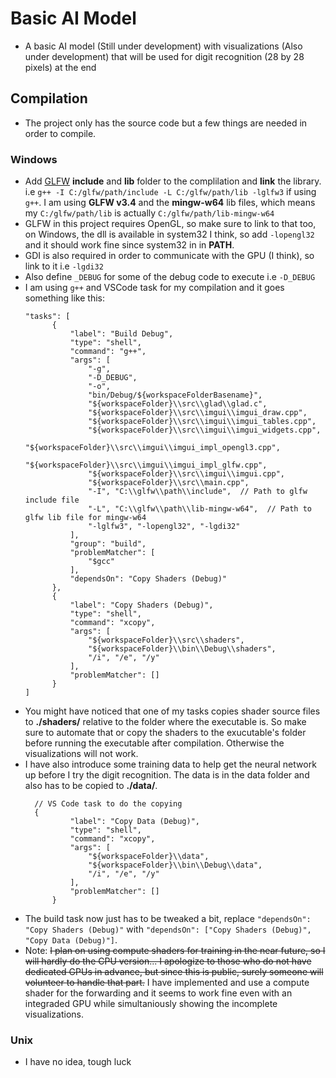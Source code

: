 # Basic AI Model
- A basic AI model (Still under development) with visualizations (Also under development) that will be used for digit recognition (28 by 28 pixels) at the end

## Compilation
- The project only has the source code but a few things are needed in order to compile.

### Windows
- Add [GLFW](https://www.glfw.org) **include** and **lib** folder to the complilation and **link** the library. i.e `g++ -I C:/glfw/path/include -L C:/glfw/path/lib -lglfw3` if using `g++`. I am using **GLFW v3.4** and the **mingw-w64** lib files, which means my `C:/glfw/path/lib` is actually `C:/glfw/path/lib-mingw-w64`
- GLFW in this project requires OpenGL, so make sure to link to that too, on Windows, the dll is available in system32 I think, so add `-lopengl32` and it should work fine since system32 in in **PATH**.
- GDI is also required in order to communicate with the GPU (I think), so link to it i.e `-lgdi32`
- Also define `_DEBUG` for some of the debug code to execute i.e `-D_DEBUG`
- I am using `g++` and VSCode task for my compilation and it goes something like this:
  ```
  "tasks": [
        {
            "label": "Build Debug",
            "type": "shell",
            "command": "g++",
            "args": [
                "-g",
                "-D_DEBUG",
                "-o",
                "bin/Debug/${workspaceFolderBasename}",
                "${workspaceFolder}\\src\\glad\\glad.c",
                "${workspaceFolder}\\src\\imgui\\imgui_draw.cpp",
                "${workspaceFolder}\\src\\imgui\\imgui_tables.cpp",
                "${workspaceFolder}\\src\\imgui\\imgui_widgets.cpp",
                "${workspaceFolder}\\src\\imgui\\imgui_impl_opengl3.cpp",
                "${workspaceFolder}\\src\\imgui\\imgui_impl_glfw.cpp",
                "${workspaceFolder}\\src\\imgui\\imgui.cpp",
                "${workspaceFolder}\\src\\main.cpp",
                "-I", "C:\\glfw\\path\\include",  // Path to glfw include file
                "-L", "C:\\glfw\\path\\lib-mingw-w64",  // Path to glfw lib file for mingw-w64
                "-lglfw3", "-lopengl32", "-lgdi32"
            ],
            "group": "build",
            "problemMatcher": [
                "$gcc"
            ],
            "dependsOn": "Copy Shaders (Debug)"
        },
        {
            "label": "Copy Shaders (Debug)", 
            "type": "shell",
            "command": "xcopy",
            "args": [
                "${workspaceFolder}\\src\\shaders",
                "${workspaceFolder}\\bin\\Debug\\shaders",
                "/i", "/e", "/y"
            ],
            "problemMatcher": []
        }
  ]
  ```
- You might have noticed that one of my tasks copies shader source files to **./shaders/** relative to the folder where the executable is. So make sure to automate that or copy the shaders to the exucutable's folder before running the executable after compilation. Otherwise the visualizations will not work.
- I have also introduce some training data to help get the neural network up before I try the digit recognition. The data is in the data folder and also has to be copied to **./data/**.
  ```
    // VS Code task to do the copying
    {
            "label": "Copy Data (Debug)",
            "type": "shell",
            "command": "xcopy",
            "args": [
                "${workspaceFolder}\\data",
                "${workspaceFolder}\\bin\\Debug\\data",
                "/i", "/e", "/y"
            ],
            "problemMatcher": []
        }
  ```
- The build task now just has to be tweaked a bit, replace `"dependsOn": "Copy Shaders (Debug)"` with `"dependsOn": ["Copy Shaders (Debug)", "Copy Data (Debug)"]`.
- Note: ~~I plan on using compute shaders for training in the near future, so I will hardly do the CPU version... I apologize to those who do not have dedicated GPUs in advance, but since this is public, surely someone will volunteer to handle that part.~~ I have implemented and use a compute shader for the forwarding and it seems to work fine even with an integraded GPU while simultaniously showing the incomplete visualizations.

### Unix
- I have no idea, tough luck
